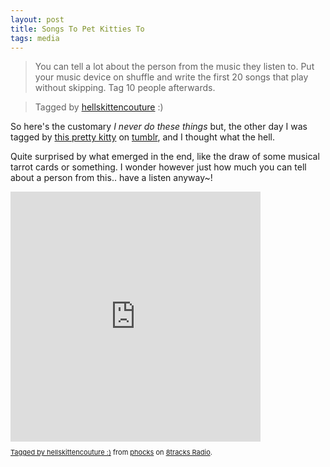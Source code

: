 ```yaml
---
layout: post
title: Songs To Pet Kitties To
tags: media
---
```


> You can tell a lot about the person from the music they listen to. Put your music device on shuffle and write the first 20 songs that play without skipping. Tag 10 people afterwards.

> Tagged by [hellskittencouture](http://hellskittencouture.tumblr.com/) :)

So here's the customary *I never do these things* but, the other day I was tagged by [this pretty kitty](http://hellskittencouture.tumblr.com/) on [tumblr](http://phocks.tumblr.com), and I thought what the hell.

Quite surprised by what emerged in the end, like the draw of some musical tarrot cards or something. I wonder however just how much you can tell about a person from this.. have a listen anyway~!

<iframe src="http://8tracks.com/mixes/4781234/player_v3_universal" width="400" height="400" style="border: 0px none;"></iframe>
<p class="_8t_embed_p" style="font-size: 11px; line-height: 12px;"><a href="http://8tracks.com/phocks/tagged-by-hellskittencouture?utm_medium=trax_embed">Tagged by hellskittencouture :)</a> from <a href="http://8tracks.com/phocks?utm_medium=trax_embed">phocks</a> on <a href="http://8tracks.com?utm_medium=trax_embed">8tracks Radio</a>.</p>